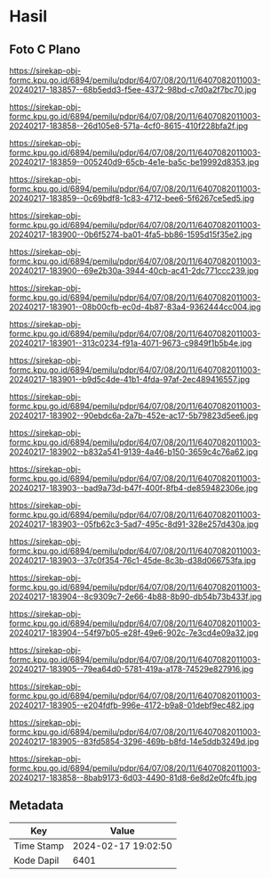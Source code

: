# Hasil

## Foto C Plano

https://sirekap-obj-formc.kpu.go.id/6894/pemilu/pdpr/64/07/08/20/11/6407082011003-20240217-183857--68b5edd3-f5ee-4372-98bd-c7d0a2f7bc70.jpg

https://sirekap-obj-formc.kpu.go.id/6894/pemilu/pdpr/64/07/08/20/11/6407082011003-20240217-183858--26d105e8-571a-4cf0-8615-410f228bfa2f.jpg

https://sirekap-obj-formc.kpu.go.id/6894/pemilu/pdpr/64/07/08/20/11/6407082011003-20240217-183859--005240d9-65cb-4e1e-ba5c-be19992d8353.jpg

https://sirekap-obj-formc.kpu.go.id/6894/pemilu/pdpr/64/07/08/20/11/6407082011003-20240217-183859--0c69bdf8-1c83-4712-bee6-5f6267ce5ed5.jpg

https://sirekap-obj-formc.kpu.go.id/6894/pemilu/pdpr/64/07/08/20/11/6407082011003-20240217-183900--0b6f5274-ba01-4fa5-bb86-1595d15f35e2.jpg

https://sirekap-obj-formc.kpu.go.id/6894/pemilu/pdpr/64/07/08/20/11/6407082011003-20240217-183900--69e2b30a-3944-40cb-ac41-2dc771ccc239.jpg

https://sirekap-obj-formc.kpu.go.id/6894/pemilu/pdpr/64/07/08/20/11/6407082011003-20240217-183901--08b00cfb-ec0d-4b87-83a4-9362444cc004.jpg

https://sirekap-obj-formc.kpu.go.id/6894/pemilu/pdpr/64/07/08/20/11/6407082011003-20240217-183901--313c0234-f91a-4071-9673-c9849f1b5b4e.jpg

https://sirekap-obj-formc.kpu.go.id/6894/pemilu/pdpr/64/07/08/20/11/6407082011003-20240217-183901--b9d5c4de-41b1-4fda-97af-2ec489416557.jpg

https://sirekap-obj-formc.kpu.go.id/6894/pemilu/pdpr/64/07/08/20/11/6407082011003-20240217-183902--90ebdc6a-2a7b-452e-ac17-5b79823d5ee6.jpg

https://sirekap-obj-formc.kpu.go.id/6894/pemilu/pdpr/64/07/08/20/11/6407082011003-20240217-183902--b832a541-9139-4a46-b150-3659c4c76a62.jpg

https://sirekap-obj-formc.kpu.go.id/6894/pemilu/pdpr/64/07/08/20/11/6407082011003-20240217-183903--bad9a73d-b47f-400f-8fb4-de859482306e.jpg

https://sirekap-obj-formc.kpu.go.id/6894/pemilu/pdpr/64/07/08/20/11/6407082011003-20240217-183903--05fb62c3-5ad7-495c-8d91-328e257d430a.jpg

https://sirekap-obj-formc.kpu.go.id/6894/pemilu/pdpr/64/07/08/20/11/6407082011003-20240217-183903--37c0f354-76c1-45de-8c3b-d38d066753fa.jpg

https://sirekap-obj-formc.kpu.go.id/6894/pemilu/pdpr/64/07/08/20/11/6407082011003-20240217-183904--8c9309c7-2e66-4b88-8b90-db54b73b433f.jpg

https://sirekap-obj-formc.kpu.go.id/6894/pemilu/pdpr/64/07/08/20/11/6407082011003-20240217-183904--54f97b05-e28f-49e6-902c-7e3cd4e09a32.jpg

https://sirekap-obj-formc.kpu.go.id/6894/pemilu/pdpr/64/07/08/20/11/6407082011003-20240217-183905--79ea64d0-5781-419a-a178-74529e827916.jpg

https://sirekap-obj-formc.kpu.go.id/6894/pemilu/pdpr/64/07/08/20/11/6407082011003-20240217-183905--e204fdfb-996e-4172-b9a8-01debf9ec482.jpg

https://sirekap-obj-formc.kpu.go.id/6894/pemilu/pdpr/64/07/08/20/11/6407082011003-20240217-183905--83fd5854-3296-469b-b8fd-14e5ddb3249d.jpg

https://sirekap-obj-formc.kpu.go.id/6894/pemilu/pdpr/64/07/08/20/11/6407082011003-20240217-183858--8bab9173-6d03-4490-81d8-6e8d2e0fc4fb.jpg


## Metadata

| Key        | Value               |
| ---------- | ------------------- |
| Time Stamp | 2024-02-17 19:02:50 |
| Kode Dapil | 6401                |



